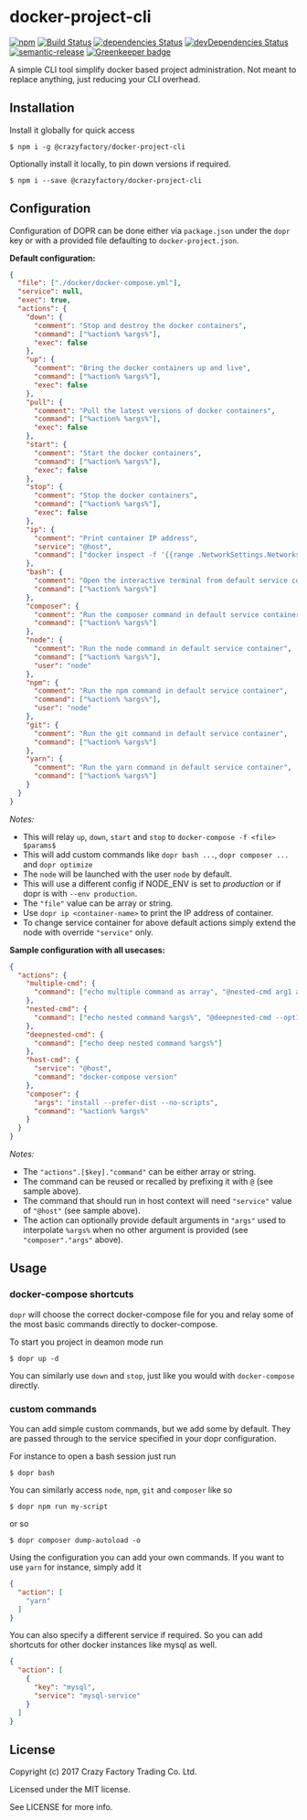 # docker-project-cli

[![npm](https://img.shields.io/npm/v/@crazyfactory/docker-project-cli.svg)](http://www.npmjs.com/package/@crazyfactory/docker-project-cli)
[![Build Status](https://travis-ci.org/crazyfactory/docker-project-cli.svg?branch=master)](https://travis-ci.org/crazyfactory/docker-project-cli)
[![dependencies Status](https://david-dm.org/crazyfactory/docker-project-cli/status.svg)](https://david-dm.org/crazyfactory/docker-project-cli)
[![devDependencies Status](https://david-dm.org/crazyfactory/docker-project-cli/dev-status.svg)](https://david-dm.org/crazyfactory/docker-project-cli?type=dev)
[![semantic-release](https://img.shields.io/badge/%20%20%F0%9F%93%A6%F0%9F%9A%80-semantic--release-e10079.svg)](https://github.com/semantic-release/semantic-release)
[![Greenkeeper badge](https://badges.greenkeeper.io/crazyfactory/docker-project-cli.svg)](https://greenkeeper.io/)

A simple CLI tool simplify docker based project administration. Not meant to replace anything, just reducing your CLI overhead.

## Installation

Install it globally for quick access

    $ npm i -g @crazyfactory/docker-project-cli

Optionally install it locally, to pin down versions if required.

    $ npm i --save @crazyfactory/docker-project-cli


## Configuration

Configuration of DOPR can be done either via `package.json` under the `dopr` key or with a provided file defaulting to `docker-project.json`.

**Default configuration:**
```json
{
  "file": ["./docker/docker-compose.yml"],
  "service": null,
  "exec": true,
  "actions": {
    "down": {
      "comment": "Stop and destroy the docker containers",
      "command": ["%action% %args%"],
      "exec": false
    },
    "up": {
      "comment": "Bring the docker containers up and live",
      "command": ["%action% %args%"],
      "exec": false
    },
    "pull": {
      "comment": "Pull the latest versions of docker containers",
      "command": ["%action% %args%"],
      "exec": false
    },
    "start": {
      "comment": "Start the docker containers",
      "command": ["%action% %args%"],
      "exec": false
    },
    "stop": {
      "comment": "Stop the docker containers",
      "command": ["%action% %args%"],
      "exec": false
    },
    "ip": {
      "comment": "Print container IP address",
      "service": "@host",
      "command": ["docker inspect -f '{{range .NetworkSettings.Networks}}{{.IPAddress}}{{end}}' %args%"]
    },
    "bash": {
      "comment": "Open the interactive terminal from default service container",
      "command": ["%action% %args%"]
    },
    "composer": {
      "comment": "Run the composer command in default service container",
      "command": ["%action% %args%"]
    },
    "node": {
      "comment": "Run the node command in default service container",
      "command": ["%action% %args%"],
      "user": "node"
    },
    "npm": {
      "comment": "Run the npm command in default service container",
      "command": ["%action% %args%"],
      "user": "node"
    },
    "git": {
      "comment": "Run the git command in default service container",
      "command": ["%action% %args%"]
    },
    "yarn": {
      "comment": "Run the yarn command in default service container",
      "command": ["%action% %args%"]
    }
  }
}
```

*Notes:*
- This will relay `up`, `down`, `start` and `stop` to `docker-compose -f <file> $params$`
- This will add custom commands like `dopr bash ...`, `dopr composer ...` and `dopr optimize`
- The `node` will be launched with the user `node` by default.
- This will use a different config if NODE_ENV is set to *production* or if dopr is with `--env production`.
- The `"file"` value can be array or string.
- Use `dopr ip <container-name>` to print the IP address of container.
- To change service container for above default actions simply extend the node with override `"service"` only.

**Sample configuration with all usecases:**

```json
{
  "actions": {
    "multiple-cmd": {
      "command": ["echo multiple command as array", "@nested-cmd arg1 arg2"]
    },
    "nested-cmd": {
      "command": ["echo nested command %args%", "@deepnested-cmd --opt1 val1 --opt2 val2"]
    },
    "deepnested-cmd": {
      "command": ["echo deep nested command %args%"]
    },
    "host-cmd": {
      "service": "@host",
      "command": "docker-compose version"
    },
    "composer": {
      "args": "install --prefer-dist --no-scripts",
      "command": "%action% %args%"
    }
  }
}
```

*Notes:*
- The `"actions".[$key]."command"` can be either array or string.
- The command can be reused or recalled by prefixing it with `@` (see sample above).
- The command that should run in host context will need `"service"` value of `"@host"` (see sample above).
- The action can optionally provide default arguments in `"args"` used to interpolate `%args%` when no other argument is provided (see `"composer"."args"` above).

## Usage

### docker-compose shortcuts
`dopr` will choose the correct docker-compose file for you and relay some of the most basic commands directly to docker-compose.

To start you project in deamon mode run

    $ dopr up -d

You can similarly use `down` and `stop`, just like you would with `docker-compose` directly.

### custom commands

You can add simple custom commands, but we add some by default. They are passed through to the service specified in your dopr configuration.

For instance to open a bash session just run

    $ dopr bash

You can similarly access `node`, `npm`, `git` and `composer` like so

    $ dopr npm run my-script

or so

    $ dopr composer dump-autoload -o

Using the configuration you can add your own commands. If you want to use `yarn` for instance, simply add it
```json
{
  "action": [
    "yarn"
  ]
}
```

You can also specify a different service if required. So you can add shortcuts for other docker instances like mysql as well.
```json
{
  "action": [
    {
      "key": "mysql",
      "service": "mysql-service"
    }
  ]
}
```

## License

Copyright (c) 2017 Crazy Factory Trading Co. Ltd.

Licensed under the MIT license.

See LICENSE for more info.
